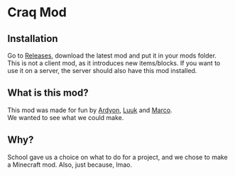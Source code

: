 # Craq Mod

## Installation
Go to [Releases](https://wip), download the latest mod and put it in your mods folder.  
This is not a client mod, as it introduces new items/blocks. If you want to use it on a server, the server should also have this mod installed.

## What is this mod?
This mod was made for fun by [Ardyon](https://github.com/AidenRaaphorst), [Luuk](https://github.com/luuk353) and [Marco](https://github.com/marcosmug).  
We wanted to see what we could make.

## Why?
School gave us a choice on what to do for a project, and we chose to make a Minecraft mod. 
Also, just because, lmao.
